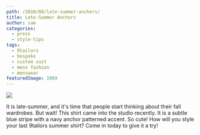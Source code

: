 ```yaml
---
path: /2010/08/late-summer-anchors/
title: Late-Summer Anchors
author: sam
categories: 
  - press
  - style-tips
tags: 
  - 9tailors
  - bespoke
  - custom suit
  - mens fashion
  - menswear
featuredImage: 1969
---
```

[![](http://2.bp.blogspot.com/_20LDsLnO2rk/TFg-6SVKrgI/AAAAAAAAAzU/H3hEC5YmxvY/s400/DSC06412.JPG)](http://2.bp.blogspot.com/_20LDsLnO2rk/TFg-6SVKrgI/AAAAAAAAAzU/H3hEC5YmxvY/s1600/DSC06412.JPG)

It is late-summer, and it's time that people start thinking about their fall wardrobes. But wait! This shirt came into the studio recently. It is a subtle blue stripe with a navy anchor patterned accent. So cute! How will you style your last 9tailors summer shirt? Come in today to give it a try!